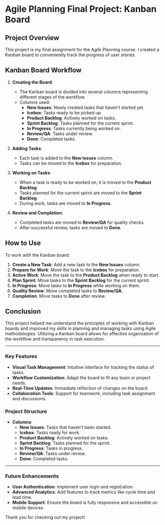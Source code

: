 # Agile Planning Final Project: Kanban Board

## Project Overview

This project is my final assignment for the Agile Planning course. I created a Kanban board to conveniently track the progress of user stories.

## Kanban Board Workflow

1. **Creating the Board**:
    - The Kanban board is divided into several columns representing different stages of the workflow.
    - Columns used:
      - **New Issues**: Newly created tasks that haven't started yet.
      - **Icebox**: Tasks ready to be picked up.
      - **Product Backlog**: Actively worked on tasks.
      - **Sprint Backlog**: Tasks planned for the current sprint.
      - **In Progress**: Tasks currently being worked on.
      - **Review/QA**: Tasks under review.
      - **Done**: Completed tasks.

2. **Adding Tasks**:
    - Each task is added to the **New Issues** column.
    - Tasks can be moved to the **Icebox** for preparation.

3. **Working on Tasks**:
    - When a task is ready to be worked on, it is moved to the **Product Backlog**.
    - Tasks planned for the current sprint are moved to the **Sprint Backlog**.
    - During work, tasks are moved to **In Progress**.

4. **Review and Completion**:
    - Completed tasks are moved to **Review/QA** for quality checks.
    - After successful review, tasks are moved to **Done**.

## How to Use

To work with the Kanban board:

1. **Create a New Task**: Add a new task to the **New Issues** column.
2. **Prepare for Work**: Move the task to the **Icebox** for preparation.
3. **Active Work**: Move the task to the **Product Backlog** when ready to start.
4. **Plan Sprint**: Move tasks to the **Sprint Backlog** for the current sprint.
5. **In Progress**: Move tasks to **In Progress** while working on them.
6. **Quality Review**: Move completed tasks to **Review/QA**.
7. **Completion**: Move tasks to **Done** after review.

## Conclusion

This project helped me understand the principles of working with Kanban boards and improved my skills in planning and managing tasks using Agile methodologies. Utilizing a Kanban board allows for effective organization of the workflow and transparency in task execution.


---

### Key Features

- **Visual Task Management**: Intuitive interface for tracking the status of tasks.
- **Workflow Customization**: Adapt the board to fit any team or project needs.
- **Real-Time Updates**: Immediate reflection of changes on the board.
- **Collaboration Tools**: Support for teamwork, including task assignment and discussions.

### Project Structure

- **Columns**:
  - **New Issues**: Tasks that haven't been started.
  - **Icebox**: Tasks ready for work.
  - **Product Backlog**: Actively worked on tasks.
  - **Sprint Backlog**: Tasks planned for the sprint.
  - **In Progress**: Tasks in progress.
  - **Review/QA**: Tasks under review.
  - **Done**: Completed tasks.

---

### Future Enhancements

- **User Authentication**: Implement user login and registration.
- **Advanced Analytics**: Add features to track metrics like cycle time and lead time.
- **Mobile Support**: Ensure the board is fully responsive and accessible on mobile devices.

Thank you for checking out my project!

